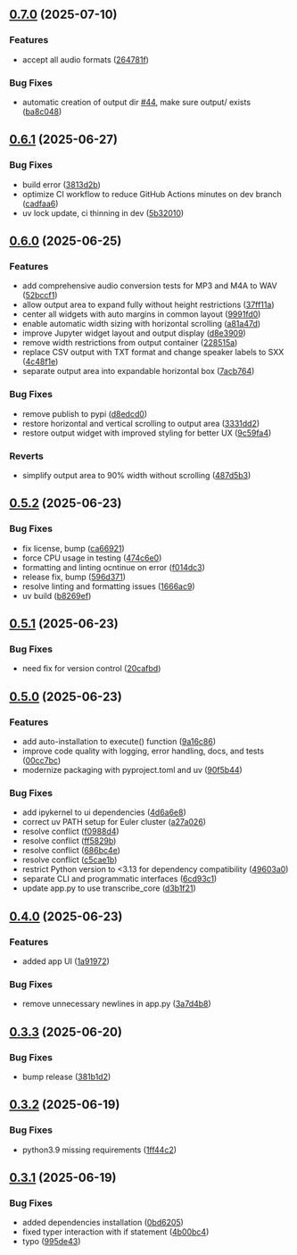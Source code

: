 ## [0.7.0](https://github.com/Global-Health-Engineering/ghe_transcribe/compare/v0.6.1...v0.7.0) (2025-07-10)


### Features

* accept all audio formats ([264781f](https://github.com/Global-Health-Engineering/ghe_transcribe/commit/264781f3f400416fe49d9a03a56ff7a2b37b4b28))


### Bug Fixes

* automatic creation of output dir [#44](https://github.com/Global-Health-Engineering/ghe_transcribe/issues/44), make sure output/ exists ([ba8c048](https://github.com/Global-Health-Engineering/ghe_transcribe/commit/ba8c04895484e815be44ac429037937a7dbfcc71))

## [0.6.1](https://github.com/Global-Health-Engineering/ghe_transcribe/compare/v0.6.0...v0.6.1) (2025-06-27)


### Bug Fixes

* build error ([3813d2b](https://github.com/Global-Health-Engineering/ghe_transcribe/commit/3813d2bb7a5e93d658ebc7b0824dbb0d760ec929))
* optimize CI workflow to reduce GitHub Actions minutes on dev branch ([cadfaa6](https://github.com/Global-Health-Engineering/ghe_transcribe/commit/cadfaa6fe92263511d9181809fd684af223783a6))
* uv lock update, ci thinning in dev ([5b32010](https://github.com/Global-Health-Engineering/ghe_transcribe/commit/5b32010d0bec4a2edf158ac8b6d4d15f817bf787))

## [0.6.0](https://github.com/Global-Health-Engineering/ghe_transcribe/compare/v0.5.2...v0.6.0) (2025-06-25)


### Features

* add comprehensive audio conversion tests for MP3 and M4A to WAV ([52bccf1](https://github.com/Global-Health-Engineering/ghe_transcribe/commit/52bccf16cb631041693fd74f244c8ef637ab08c7))
* allow output area to expand fully without height restrictions ([37ff11a](https://github.com/Global-Health-Engineering/ghe_transcribe/commit/37ff11a91b03b564a5d7285f759e27366c59c886))
* center all widgets with auto margins in common layout ([9991fd0](https://github.com/Global-Health-Engineering/ghe_transcribe/commit/9991fd04060fd8c2d3adc7e09012c02fd279b1b4))
* enable automatic width sizing with horizontal scrolling ([a81a47d](https://github.com/Global-Health-Engineering/ghe_transcribe/commit/a81a47d6d70e24121270a441fca42c869a83e063))
* improve Jupyter widget layout and output display ([d8e3909](https://github.com/Global-Health-Engineering/ghe_transcribe/commit/d8e3909f332e2867f5151164fcb95ee5807f1b7f))
* remove width restrictions from output container ([228515a](https://github.com/Global-Health-Engineering/ghe_transcribe/commit/228515a395b943d07d098344d9536b432062df7c))
* replace CSV output with TXT format and change speaker labels to SXX ([4c48f1e](https://github.com/Global-Health-Engineering/ghe_transcribe/commit/4c48f1e0643744f094bced5127c0aabbb03c85ad))
* separate output area into expandable horizontal box ([7acb764](https://github.com/Global-Health-Engineering/ghe_transcribe/commit/7acb764da45f7e426ad0163b5523fd11b4748b7c))


### Bug Fixes

* remove publish to pypi ([d8edcd0](https://github.com/Global-Health-Engineering/ghe_transcribe/commit/d8edcd0b99b11d05964ba90fc556127d62c07bd8))
* restore horizontal and vertical scrolling to output area ([3331dd2](https://github.com/Global-Health-Engineering/ghe_transcribe/commit/3331dd2c3704abe89964e2f6ab2877f5365a91fb))
* restore output widget with improved styling for better UX ([9c59fa4](https://github.com/Global-Health-Engineering/ghe_transcribe/commit/9c59fa4da50f6faa3378325d2696298b3d751ab0))


### Reverts

* simplify output area to 90% width without scrolling ([487d5b3](https://github.com/Global-Health-Engineering/ghe_transcribe/commit/487d5b3063a8c0cf7b5d2d8f9b08e22b5994c3f3))

## [0.5.2](https://github.com/Global-Health-Engineering/ghe_transcribe/compare/v0.5.1...v0.5.2) (2025-06-23)


### Bug Fixes

* fix license, bump ([ca66921](https://github.com/Global-Health-Engineering/ghe_transcribe/commit/ca669215c8858e6e8d7e4e02bd527774be70b976))
* force CPU usage in testing ([474c6e0](https://github.com/Global-Health-Engineering/ghe_transcribe/commit/474c6e012823dcd9fa50065ca4debc668503468d))
* formatting and linting ocntinue on error ([f014dc3](https://github.com/Global-Health-Engineering/ghe_transcribe/commit/f014dc3622850cffd1edfd6789e10186b48bce88))
* release fix, bump ([596d371](https://github.com/Global-Health-Engineering/ghe_transcribe/commit/596d371be69f55ddc28b5d0523f39ecb800b973d))
* resolve linting and formatting issues ([1666ac9](https://github.com/Global-Health-Engineering/ghe_transcribe/commit/1666ac9a449c1a2553374d7c7f835af2194b721f))
* uv build ([b8269ef](https://github.com/Global-Health-Engineering/ghe_transcribe/commit/b8269effb4dae19927b9ad4dbe174f51c1c18b43))

## [0.5.1](https://github.com/Global-Health-Engineering/ghe_transcribe/compare/v0.5.0...v0.5.1) (2025-06-23)


### Bug Fixes

* need fix for version control ([20cafbd](https://github.com/Global-Health-Engineering/ghe_transcribe/commit/20cafbd019a80f947ebae005da6a1a9040d6d37e))

## [0.5.0](https://github.com/Global-Health-Engineering/ghe_transcribe/compare/v0.4.0...v0.5.0) (2025-06-23)


### Features

* add auto-installation to execute() function ([9a16c86](https://github.com/Global-Health-Engineering/ghe_transcribe/commit/9a16c8639ca00c0937aff39514dbe51e8bd8a81c))
* improve code quality with logging, error handling, docs, and tests ([00cc7bc](https://github.com/Global-Health-Engineering/ghe_transcribe/commit/00cc7bc2c94a1df0e2f9a061673610b435e6da1a))
* modernize packaging with pyproject.toml and uv ([90f5b44](https://github.com/Global-Health-Engineering/ghe_transcribe/commit/90f5b4451341b0ad8f6cd138f81dd48118578baf))


### Bug Fixes

* add ipykernel to ui dependencies ([4d6a6e8](https://github.com/Global-Health-Engineering/ghe_transcribe/commit/4d6a6e8db1f77a01e88da7d503c93b0418de85d0))
* correct uv PATH setup for Euler cluster ([a27a026](https://github.com/Global-Health-Engineering/ghe_transcribe/commit/a27a026cc53dabceb2d8f30624fa4bec692c3cea))
* resolve conflict ([f0988d4](https://github.com/Global-Health-Engineering/ghe_transcribe/commit/f0988d4096358e34db5fafebc973329b862acbea))
* resolve conflict ([ff5829b](https://github.com/Global-Health-Engineering/ghe_transcribe/commit/ff5829bdb001d9156c2231ed2f8218dc514ea1ea))
* resolve conflict ([686bc4e](https://github.com/Global-Health-Engineering/ghe_transcribe/commit/686bc4e9cef107f09c7be7c33d46be4a711c18df))
* resolve conflict ([c5cae1b](https://github.com/Global-Health-Engineering/ghe_transcribe/commit/c5cae1b27a20db1a628827d20d9ca5af8278fb18))
* restrict Python version to <3.13 for dependency compatibility ([49603a0](https://github.com/Global-Health-Engineering/ghe_transcribe/commit/49603a06dac2b9152f24bf7b078e4c42a9322481))
* separate CLI and programmatic interfaces ([6cd93c1](https://github.com/Global-Health-Engineering/ghe_transcribe/commit/6cd93c11b824af6515f457761f234b7f2a584df6))
* update app.py to use transcribe_core ([d3b1f21](https://github.com/Global-Health-Engineering/ghe_transcribe/commit/d3b1f21d7a3854679b470781f356278d947347ad))

## [0.4.0](https://github.com/Global-Health-Engineering/ghe_transcribe/compare/v0.3.3...v0.4.0) (2025-06-23)


### Features

* added app UI ([1a91972](https://github.com/Global-Health-Engineering/ghe_transcribe/commit/1a91972b0dba8e161f72559fff6ce0195afb5b8e))


### Bug Fixes

* remove unnecessary newlines in app.py ([3a7d4b8](https://github.com/Global-Health-Engineering/ghe_transcribe/commit/3a7d4b89ad308c7289131bac0326a1726e029d3b))

## [0.3.3](https://github.com/Global-Health-Engineering/ghe_transcribe/compare/v0.3.2...v0.3.3) (2025-06-20)


### Bug Fixes

* bump release ([381b1d2](https://github.com/Global-Health-Engineering/ghe_transcribe/commit/381b1d2c7dff371352f7869eb38da478731f5e8f))

## [0.3.2](https://github.com/Global-Health-Engineering/ghe_transcribe/compare/v0.3.1...v0.3.2) (2025-06-19)


### Bug Fixes

* python3.9 missing requirements ([1ff44c2](https://github.com/Global-Health-Engineering/ghe_transcribe/commit/1ff44c2bb3a9e29fb123dd7d417cb7042c23aed9))

## [0.3.1](https://github.com/Global-Health-Engineering/ghe_transcribe/compare/v0.3.0...v0.3.1) (2025-06-19)


### Bug Fixes

* added dependencies installation ([0bd6205](https://github.com/Global-Health-Engineering/ghe_transcribe/commit/0bd62053e462c7fe85e06f57f0f2adcb28edc399))
* fixed typer interaction with if statement ([4b00bc4](https://github.com/Global-Health-Engineering/ghe_transcribe/commit/4b00bc4573785fdb8c0dc9074335b0a22a85d43c))
* typo ([995de43](https://github.com/Global-Health-Engineering/ghe_transcribe/commit/995de4304088c98a6d04742b28c6a8c32a6a88d6))

